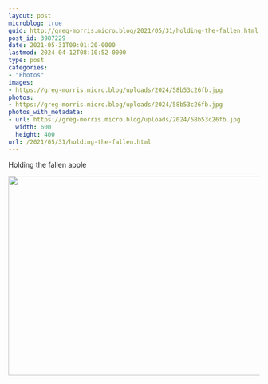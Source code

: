 ```yaml
---
layout: post
microblog: true
guid: http://greg-morris.micro.blog/2021/05/31/holding-the-fallen.html
post_id: 3987229
date: 2021-05-31T09:01:20-0000
lastmod: 2024-04-12T08:10:52-0000
type: post
categories:
- "Photos"
images:
- https://greg-morris.micro.blog/uploads/2024/58b53c26fb.jpg
photos:
- https://greg-morris.micro.blog/uploads/2024/58b53c26fb.jpg
photos_with_metadata:
- url: https://greg-morris.micro.blog/uploads/2024/58b53c26fb.jpg
  width: 600
  height: 400
url: /2021/05/31/holding-the-fallen.html
---
```


<p>Holding the fallen apple</p><p><img src="uploads/2024/58b53c26fb.jpg" alt="" width="600" height="400" /></p>
